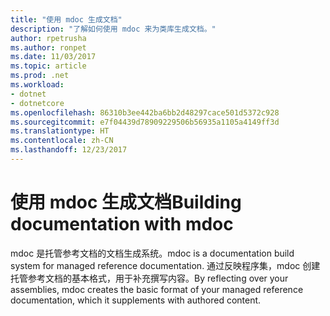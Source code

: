 ```yaml
---
title: "使用 mdoc 生成文档"
description: "了解如何使用 mdoc 来为类库生成文档。"
author: rpetrusha
ms.author: ronpet
ms.date: 11/03/2017
ms.topic: article
ms.prod: .net
ms.workload:
- dotnet
- dotnetcore
ms.openlocfilehash: 86310b3ee442ba6bb2d48297cace501d5372c928
ms.sourcegitcommit: e7f04439d78909229506b56935a1105a4149ff3d
ms.translationtype: HT
ms.contentlocale: zh-CN
ms.lasthandoff: 12/23/2017
---
```

# <a name="building-documentation-with-mdoc"></a><span data-ttu-id="7e3da-103">使用 mdoc 生成文档</span><span class="sxs-lookup"><span data-stu-id="7e3da-103">Building documentation with mdoc</span></span>

<span data-ttu-id="7e3da-104">mdoc 是托管参考文档的文档生成系统。</span><span class="sxs-lookup"><span data-stu-id="7e3da-104">mdoc is a documentation build system for managed reference documentation.</span></span> <span data-ttu-id="7e3da-105">通过反映程序集，mdoc 创建托管参考文档的基本格式，用于补充撰写内容。</span><span class="sxs-lookup"><span data-stu-id="7e3da-105">By reflecting over your assemblies, mdoc creates the basic format of your managed reference documentation, which it supplements with authored content.</span></span>